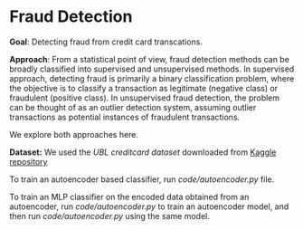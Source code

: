 # Fraud Detection

**Goal**: Detecting fraud from credit card transcations.

**Approach**: From a statistical point of view, fraud detection methods can be broadly classified into supervised and unsupervised
methods. In supervised approach, detecting fraud is primarily a binary classification problem, where the objective is
to classify a transaction as legitimate (negative class) or fraudulent (positive class). In unsupervised fraud detection,
the problem can be thought of as an outlier detection system, assuming outlier transactions as potential instances
of fraudulent transactions. 

We explore both approaches here.

**Dataset:** We used the *UBL creditcard dataset* downloaded from [Kaggle repository](https://www.kaggle.com/mlg-ulb/creditcardfraud)

To train an autoencoder based classifier, run *code/autoencoder.py* file.

To train an MLP classifier on the encoded data obtained from an autoencoder, run *code/autoencoder.py* to train an autoencoder model, and then run *code/autoencoder.py* using the same model.
